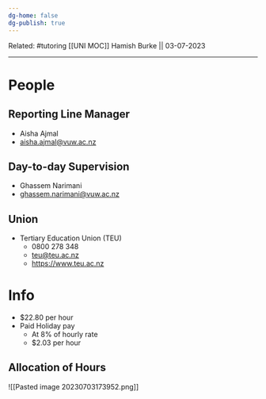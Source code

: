 ```yaml
---
dg-home: false
dg-publish: true
---
```

Related: #tutoring
[[UNI MOC]]
Hamish Burke || 03-07-2023
***

# People

## Reporting Line Manager

- Aisha Ajmal
- aisha.ajmal@vuw.ac.nz

## Day-to-day Supervision

- Ghassem Narimani
- ghassem.narimani@vuw.ac.nz

## Union

- Tertiary Education Union (TEU)
	- 0800 278 348
	- teu@teu.ac.nz
	- <https://www.teu.ac.nz>

# Info

- $22.80 per hour
- Paid Holiday pay
	- At 8% of hourly rate 
	- $2.03 per hour

## Allocation of Hours

![[Pasted image 20230703173952.png]]

